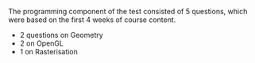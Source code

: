 The programming component of the test consisted of 5 questions, which were based on the first 4 weeks of course content.

- 2 questions on Geometry
- 2 on OpenGL
- 1 on Rasterisation


